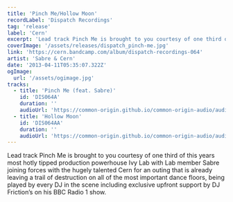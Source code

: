 ```yaml
---
title: 'Pinch Me/Hollow Moon'
recordLabel: 'Dispatch Recordings'
tag: 'release'
label: 'Cern'
excerpt: 'Lead track Pinch Me is brought to you courtesy of one third of this years most hotly tipped production powerhouse Ivy Lab with Lab member Sabre joining forces with the hugely talented Cern for an outing that is already leaving a trail of destruction on all of the most important dance floors, being played by every DJ in the scene including exclusive upfront support by DJ Friction’s on his BBC Radio 1 show.'
coverImage: '/assets/releases/dispatch_pinch-me.jpg'
link: 'https://cern.bandcamp.com/album/dispatch-recordings-064'
artist: 'Sabre & Cern'
date: '2013-04-11T05:35:07.322Z'
ogImage:
  url: '/assets/ogimage.jpg'
tracks: 
  - title: 'Pinch Me (feat. Sabre)'
    id: 'DIS064A'
    duration: ''
    audioUrl: 'https://common-origin.github.io/common-origin-audio/audio-files/DIS064/pinch-me.mp3'
  - title: 'Hollow Moon'
    id: 'DIS064AA'
    duration: ''
    audioUrl: 'https://common-origin.github.io/common-origin-audio/audio-files/DIS064/hollow-moon.mp3'
---
```


Lead track Pinch Me is brought to you courtesy of one third of this years most hotly tipped production powerhouse Ivy Lab with Lab member Sabre joining forces with the hugely talented Cern for an outing that is already leaving a trail of destruction on all of the most important dance floors, being played by every DJ in the scene including exclusive upfront support by DJ Friction’s on his BBC Radio 1 show.